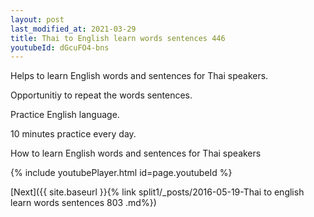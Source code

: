 ```yaml
---
layout: post
last_modified_at: 2021-03-29
title: Thai to English learn words sentences 446 
youtubeId: dGcuFO4-bns
---
```

 
 
Helps to learn English words and sentences for Thai speakers.

Opportunitiy to repeat the words sentences. 

Practice English language. 
 
10 minutes practice every day. 
 
How to learn English words and sentences for Thai speakers 
 
{% include youtubePlayer.html id=page.youtubeId %}
 
 
[Next]({{ site.baseurl }}{% link  split1/_posts/2016-05-19-Thai to english learn words sentences 803 .md%})
 

